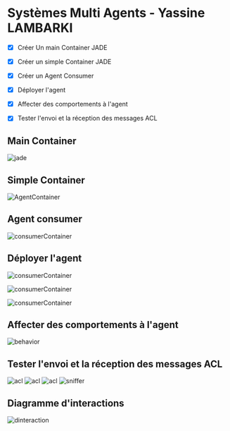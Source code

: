 # Systèmes Multi Agents  - Yassine LAMBARKI


- [x] Créer Un main Container JADE
- [x] Créer un simple Container JADE
- [x] Créer un Agent Consumer
- [x] Déployer l'agent
- [x] Affecter des comportements à l'agent
- [x] Tester l'envoi et la réception des messages ACL



## Main Container  

![jade](/images/1.png.jpg)


## Simple Container

![AgentContainer](/images/2.jpg)

## Agent consumer

![consumerContainer](/images/consumer.jpg)

## Déployer l'agent

![consumerContainer](/images/deployerAgent.jpg)

![consumerContainer](/images/afterMigration.jpg)

![consumerContainer](/images/comportement.jpg)


## Affecter des comportements à l'agent

![behavior](/images/behavior.gif)

## Tester l'envoi et la réception des messages ACL

![acl](/images/sendMessage.jpg)
![acl](/images/result.jpg)
![acl](/images/speechAct.jpg)
![sniffer](/images/sniffer.jpg)

## Diagramme d'interactions

![dinteraction](/images/diagramme.jpg)

